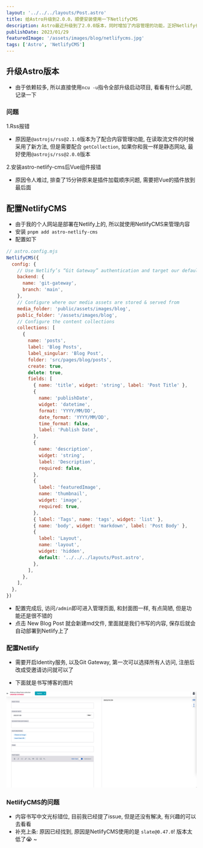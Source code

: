 ```yaml
---
layout: '../../../layouts/Post.astro'
title: 给Astro升级到2.0.0，顺便安装使用一下NetlifyCMS
description: Astro最近升级到了2.0.0版本，同时增加了内容管理的功能，正好Netlify也支持，尝试一下
publishDate: 2023/01/29
featuredImage: '/assets/images/blog/netlifycms.jpg'
tags: ['Astro', 'NetlifyCMS']
---
```


## 升级Astro版本
- 由于依赖较多, 所以直接使用```ncu -u```指令全部升级启动项目, 看看有什么问题, 记录一下
### 问题
1.Rss报错
 - 原因是```@astrojs/rss@2.1.0```版本为了配合内容管理功能, 在读取流文件的时候采用了新方法, 但是需要配合 ```getCollection```, 如果你和我一样是静态网站, 最好使用```@astrojs/rss@2.0.0```版本

2.安装astro-netlify-cms后Vue组件报错
 - 原因令人难过, 排查了15分钟原来是插件加载顺序问题, 需要把Vue的插件放到最后面

## 配置NetlifyCMS
- 由于我的个人网站是部署在Netlify上的, 所以就使用NetlifyCMS来管理内容
- 安装 ```pnpm add astro-netlify-cms```
- 配置如下
```js
// astro.config.mjs
NetlifyCMS({
  config: {
    // Use Netlify’s “Git Gateway” authentication and target our default branch
    backend: {
      name: 'git-gateway',
      branch: 'main',
    },
    // Configure where our media assets are stored & served from
    media_folder: 'public/assets/images/blog',
    public_folder: '/assets/images/blog',
    // Configure the content collections
    collections: [
      {
        name: 'posts',
        label: 'Blog Posts',
        label_singular: 'Blog Post',
        folder: 'src/pages/blog/posts',
        create: true,
        delete: true,
        fields: [
          { name: 'title', widget: 'string', label: 'Post Title' },
          {
            name: 'publishDate',
            widget: 'datetime',
            format: 'YYYY/MM/DD',
            date_format: 'YYYY/MM/DD',
            time_format: false,
            label: 'Publish Date',
          },
          {
            name: 'description',
            widget: 'string',
            label: 'Description',
            required: false,
          },
          {
            label: 'featuredImage',
            name: 'thumbnail',
            widget: 'image',
            required: true,
          },
          { label: 'Tags', name: 'tags', widget: 'list' },
          { name: 'body', widget: 'markdown', label: 'Post Body' },
          {
            label: 'Layout',
            name: 'layout',
            widget: 'hidden',
            default: '../../../layouts/Post.astro',
          },
        ],
      },
    ],
  },
})
```
- 配置完成后, 访问```/admin```即可进入管理页面, 和封面图一样, 有点简陋, 但是功能还是很不错的
- 点击 New Blog Post 就会新建md文件, 里面就是我们书写的内容, 保存后就会自动部署到Netlify上了

### 配置Netlify
- 需要开启Identity服务, 以及Git Gateway, 第一次可以选择所有人访问, 注册后改成受邀请访问就可以了

- 下面就是书写博客的图片
<img src='../../../../public/assets/images/blog/cms.jpg'/>

### NetlifyCMS的问题
- 内容书写中文光标错位, 目前我已经提了issue, 但是还没有解决, 有兴趣的可以去看看
- 补充上条: 原因已经找到, 原因是NetlifyCMS使用的是 ```slate@0.47.0```! 版本太低了😭 ~